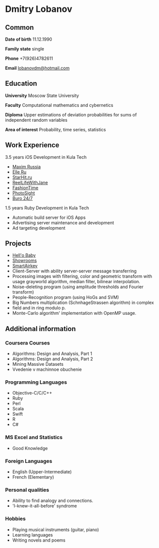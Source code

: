 # Dmitry Lobanov

## Common  
**Date of birth**
11.12.1990

**Family state**
single

**Phone**
+7(926)4782611

**Email**
lobanovdm@hotmail.com

## Education
**University**
Moscow State University

**Faculty**
Computational mathematics and cybernetics

**Diploma**
Upper estimations of deviation probabilities for sums of independent random variables

**Area of interest**
Probability, time series, statistics

## Work Experience
3.5 years iOS Development in Kula Tech

* [Maxim Russia](https://itunes.apple.com/ru/app/maxim-russia-samyj-citaemyj/id629947544?mt=8&uo=4)
* [Elle Ru](https://itunes.apple.com/ru/app/elle.ru-sajt-no1-o-mode-krasote/id811246690?mt=8&uo=4)
* [StarHit.ru](https://itunes.apple.com/ru/app/starhit.ru-novosti-sou-biznesa/id720675363?mt=8&uo=4)
* [ReelLifeWithJane](https://itunes.apple.com/ru/app/reel-life-with-jane/id778476772?mt=8&uo=4)
* [FashionTime](https://itunes.apple.com/ru/app/fashion-time-novosti-mody/id807451382?mt=8&uo=4)
* [PhotoSight](https://itunes.apple.com/ru/app/fotosajt/id763559204?mt=8&uo=4)
* [Buro 24/7](https://itunes.apple.com/ru/app/buro-24-7/id926285326?mt=8&uo=4)

1.5 years Ruby Development in Kula Tech

* Automatic build server for iOS Apps
* Advertising server maintenance and development
* Ad targeting development

## Projects
* [Hell\'o Baby](https://itunes.apple.com/app/hello-baby-interactive-baby/id898977963?l=ru&ls=1&mt=8)
* [Showrooms](https://itunes.apple.com/us/app/showrooms-servis-udobnogo/id659578469?l=ru&ls=1&mt=8)
* [SmartAirkey](https://itunes.apple.com/ru/app/smartairkey/id1032832416?l=ru)
* Client-Server with ability server-server message transferring
* Processing images with filtering, color and geometric transform with usage grayworld algorithm, median filter, bilinear interpolation.
* Noise-deleting program (using amplitude thresholds and Fourier transform)
* People-Recognition program (using HoGs and SVM)
* Big Numbers multiplication (SchnhageStrassen algorithm) in complex
* field and in ring modulo p.
* Monte-Carlo algorithm' implementation with OpenMP usage.

## Additional information

### Coursera Courses
* Algorithms: Design and Analysis, Part 1
* Algorithms: Design and Analysis, Part 2
* Mining Massive Datasets
* Vvedenie v machinnoe obuchenie

### Programming Languages
* Objective-C/C/C++
* Ruby
* Perl
* Scala 
* Swift
* R
* C#

### MS Excel and Statistics
* Good Knowledge

### Foreign Languages
* English (Upper-Intermediate)
* French (Elementary)

### Personal qualities
* Ability to find analogy and connections.
* \'I-knew-it-all-before\' syndrome

### Hobbies
* Playing musical instruments (guitar, piano)
* Learning languages
* Writing novels and poems
